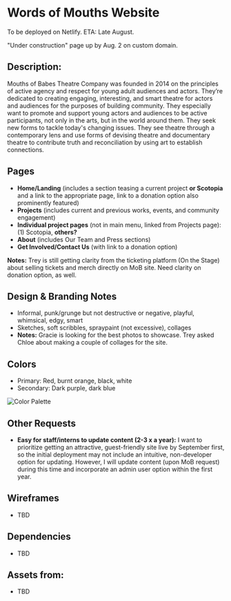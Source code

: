 # Words of Mouths Website

To be deployed on Netlify. ETA: Late August.

"Under construction" page up by Aug. 2 on custom domain.

## Description:

Mouths of Babes Theatre Company was founded in 2014 on the principles of active agency and respect for young adult audiences and actors. They’re dedicated to creating engaging, interesting, and smart theatre for actors and audiences for the purposes of building community. They especially want to promote and support young actors and audiences to be active participants, not only in the arts, but in the world around them. They seek new forms to tackle today's changing issues. They see theatre through a contemporary lens and use forms of devising theatre and documentary theatre to contribute truth and reconciliation by using art to establish connections.

## Pages

- **Home/Landing** (includes a section teasing a current project **or Scotopia** and a link to the appropriate page, link to a donation option also prominently featured)
- **Projects** (includes current and previous works, events, and community engagement)
- **Individual project pages** (not in main menu, linked from Projects page): (1) Scotopia, **others?**
- **About** (includes Our Team and Press sections)
- **Get Involved/Contact Us** (with link to a donation option)

**Notes:** Trey is still getting clarity from the ticketing platform (On the Stage) about selling tickets and merch directly on MoB site. Need clarity on donation option, as well.

## Design & Branding Notes

- Informal, punk/grunge but not destructive or negative, playful, whimsical, edgy, smart
- Sketches, soft scribbles, spraypaint (not excessive), collages
- **Notes:** Gracie is looking for the best photos to showcase. Trey asked Chloe about making a couple of collages for the site.

## Colors

- Primary: Red, burnt orange, black, white
- Secondary: Dark purple, dark blue

![Color Palette](./../MoB_Website/public/images/colors.jpeg)

## Other Requests

- **Easy for staff/interns to update content (2-3 x a year):** I want to prioritize getting an attractive, guest-friendly site live by September first, so the initial deployment may not include an intuitive, non-developer option for updating. However, I will update content (upon MoB request) during this time and incorporate an admin user option within the first year.

## Wireframes

- TBD

## Dependencies

- TBD

## Assets from:

- TBD
